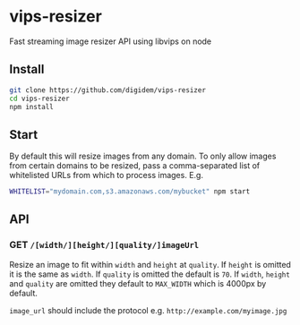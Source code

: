 # vips-resizer

Fast streaming image resizer API using libvips on node

## Install

```sh
git clone https://github.com/digidem/vips-resizer
cd vips-resizer
npm install
```

## Start

By default this will resize images from any domain. To only allow images from certain domains to be resized, pass a comma-separated list of whitelisted URLs from which to process images. E.g.

```sh
WHITELIST="mydomain.com,s3.amazonaws.com/mybucket" npm start
```

## API

### GET `/[width/][height/][quality/]imageUrl`

Resize an image to fit within `width` and `height` at `quality`. If `height` is omitted it is the same as `width`. If `quality` is omitted the default is `70`. If `width`, `height` and `quality` are omitted they default to `MAX_WIDTH` which is 4000px by default.

`image_url` should include the protocol e.g. `http://example.com/myimage.jpg`
